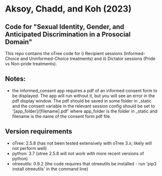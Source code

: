 # Aksoy, Chadd, and Koh (2023)
## Code for "Sexual Identity, Gender, and Anticipated Discrimination in a Prosocial Domain"
This repo contains the oTree code for i) Recipient sessions (Informed-Choice and Uninformed-Choice treatments) and ii) Dictator sessions (Pride vs Non-pride treatments).

## Notes:
- the informed_consent app requires a pdf of an informed consent form to be displayed. The app will run without it, but you will see an error in the pdf display window. The pdf should be saved in some folder in _static and the consent variable in the relevant session config should be set to '[app_folder]/[filename].pdf' where app_folder is the folder in _static and filename is the name of the consent form pdf file.

## Version requirements
- oTree: 2.5.8 (has not been tested extensively with oTree 3.x; likely will not perform well)
- python: 3.7 (otree 2.5.8 will not work with more recent versions of python)
- otreeutils: 0.9.2 (the code requires that otreeutils be installed - run 'pip3 install otreeutils' in the command line)
